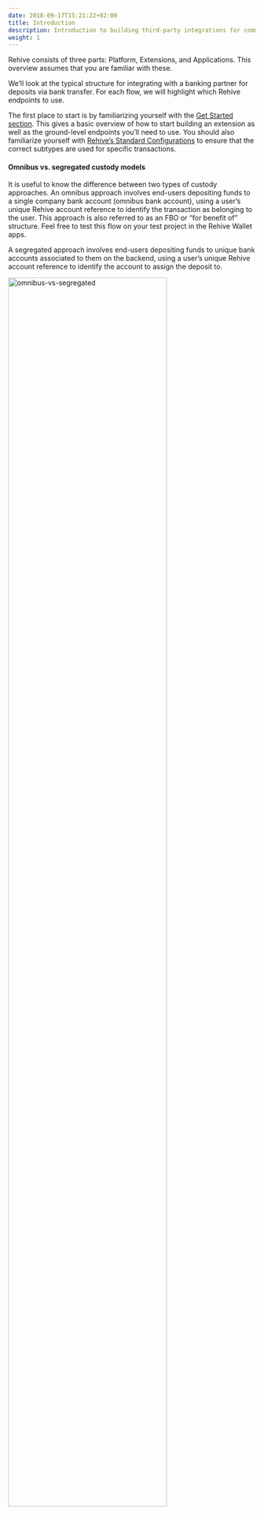 ```yaml
---
date: 2018-09-17T15:21:22+02:00
title: Introduction
description: Introduction to building third-party integrations for common fintech flows.
weight: 1
---
```

Rehive consists of three parts: Platform, Extensions, and Applications. This overview assumes that you are familiar with these. 

We’ll look at the typical structure for integrating with a banking partner for deposits via bank transfer. For each flow, we will highlight which Rehive endpoints to use.

The first place to start is by familiarizing yourself with the [Get Started section](/building/get-started/introduction/). This gives a basic overview of how to start building an extension as well as the ground-level endpoints you’ll need to use. You should also familiarize yourself with [Rehive’s Standard Configurations](https://docs.google.com/document/d/1LdWBY2Oim2EPWv2-ZNKIPXDbnULbSf-DiUfuCw7_zQg/edit#) to ensure that the correct subtypes are used for specific transactions.

#### Omnibus vs. segregated custody models
It is useful to know the difference between two types of custody approaches. An omnibus approach involves end-users depositing funds to a single company bank account (omnibus bank account), using a user’s unique Rehive account reference to identify the transaction as belonging to the user. This approach is also referred to as an FBO or “for benefit of” structure. Feel free to test this flow on your test project in the Rehive Wallet apps.

A segregated approach involves end-users depositing funds to unique bank accounts associated to them on the backend, using a user’s unique Rehive account reference to identify the account to assign the deposit to.

<img src="/images/omnibus-vs-segregated.png" alt="omnibus-vs-segregated" width="80%">  






